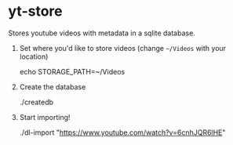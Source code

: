 # yt-store
Stores youtube videos with metadata in a sqlite database.


1) Set where you'd like to store videos (change `~/Videos` with your location)

    echo STORAGE_PATH=~/Videos

2) Create the database

    ./createdb

3) Start importing!

    ./dl-import "https://www.youtube.com/watch?v=6cnhJQR6lHE"
